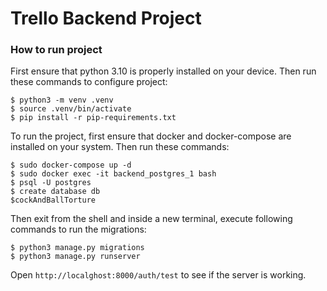 # Trello Backend Project
### How to run project
First ensure that python 3.10 is properly installed on your device. Then run these commands to configure project:
```shell
$ python3 -m venv .venv
$ source .venv/bin/activate
$ pip install -r pip-requirements.txt
```
To run the project, first ensure that docker and docker-compose are installed on your system. Then run these commands:
```shell
$ sudo docker-compose up -d
$ sudo docker exec -it backend_postgres_1 bash
$ psql -U postgres
$ create database db
$cockAndBallTorture
```
Then exit from the shell and inside a new terminal, execute following commands to run the migrations:
```shell
$ python3 manage.py migrations
$ python3 manage.py runserver
```
Open `http://localghost:8000/auth/test` to see if the server is working.
